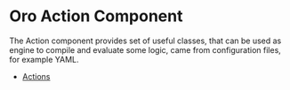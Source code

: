 # Oro Action Component

The Action component provides set of useful classes, that can be used as engine to compile and evaluate some logic,
came from configuration files, for example YAML.

- [Actions](./Resources/doc/actions.md)
